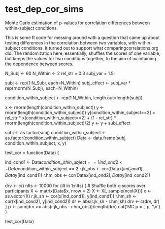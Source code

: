 # test_dep_cor_sims
Monte  Carlo estimation of p-values for correlation differences between within-subject conditions

This is some R code for messing around with a question that came up about testing differences in the correlation between two variables, with within-subject conditions. It turned out to support what comparingcorrelations.org did. The randomization here, essentially, shuffles the scores of one variable, but keeps the values for two conditions together, to the aim of maintaining the dependence between scores.

N_Subj <- 60
N_Within <- 2
rel_str = 0.3
subj_var = 1.5;

subj <- rep(1:N_Subj, each=N_Within)
subj_effect <- subj_var * rep(rnorm(N_Subj), each=N_Within)

condition_within_subject <- rep(1:N_Within, length.out=length(subj))

x <- rnorm(length(condition_within_subject))
y <- rnorm(length(condition_within_subject))
y[condition_within_subject==2] = rel_str * x[condition_within_subject==2] + (1 - rel_str) * rnorm(length(condition_within_subject)/2)
y <- y + subj_effect

subj <- as.factor(subj)
condition_within_subject <- as.factor(condition_within_subject)
Data <- data.frame(subj, condition_within_subject, x, y)

test_cor = function(Data) {
  
  ind_cond1 <- Data$condition_within_subject == 1
  ind_cond2 <- Data$condition_within_subject == 2
  r.jk_obs <- cor(Data$x[ind_cond1], Data$y[ind_cond1])
  r.hm_obs <- cor(Data$x[ind_cond2], Data$y[ind_cond2])
  
  drv <- c()
  nIts <- 10000
  for (iIt in 1:nIts) {
    # Shuffle both x-scores over participants
    X <- matrix(Data$x, nrow = 2)
    X <- X[, sample(ncol(X))]
    x <- as.vector(X)
    r.jk_sh <- cor(x[ind_cond1], y[ind_cond1])
    r.hm_sh <- cor(x[ind_cond2], y[ind_cond2])
    dr <- abs(r.jk_sh - r.hm_sh)
    drv <- c(drv, dr)
  }
  p <- sum(drv >= abs(r.jk_obs - r.hm_obs))/length(drv)
  cat('MC p = ', p, '\n')
}

test_cor(Data)
